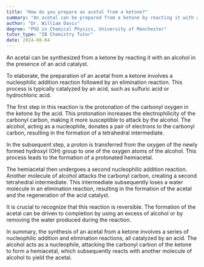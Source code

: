 ```yaml
---
title: "How do you prepare an acetal from a ketone?"
summary: "An acetal can be prepared from a ketone by reacting it with an alcohol in the presence of an acid catalyst."
author: "Dr. William Davis"
degree: "PhD in Chemical Physics, University of Manchester"
tutor_type: "IB Chemistry Tutor"
date: 2024-08-04
---
```


An acetal can be synthesized from a ketone by reacting it with an alcohol in the presence of an acid catalyst.

To elaborate, the preparation of an acetal from a ketone involves a nucleophilic addition reaction followed by an elimination reaction. This process is typically catalyzed by an acid, such as sulfuric acid or hydrochloric acid.

The first step in this reaction is the protonation of the carbonyl oxygen in the ketone by the acid. This protonation increases the electrophilicity of the carbonyl carbon, making it more susceptible to attack by the alcohol. The alcohol, acting as a nucleophile, donates a pair of electrons to the carbonyl carbon, resulting in the formation of a tetrahedral intermediate.

In the subsequent step, a proton is transferred from the oxygen of the newly formed hydroxyl ($\text{OH}$) group to one of the oxygen atoms of the alcohol. This process leads to the formation of a protonated hemiacetal.

The hemiacetal then undergoes a second nucleophilic addition reaction. Another molecule of alcohol attacks the carbonyl carbon, creating a second tetrahedral intermediate. This intermediate subsequently loses a water molecule in an elimination reaction, resulting in the formation of the acetal and the regeneration of the acid catalyst.

It is crucial to recognize that this reaction is reversible. The formation of the acetal can be driven to completion by using an excess of alcohol or by removing the water produced during the reaction.

In summary, the synthesis of an acetal from a ketone involves a series of nucleophilic addition and elimination reactions, all catalyzed by an acid. The alcohol acts as a nucleophile, attacking the carbonyl carbon of the ketone to form a hemiacetal, which subsequently reacts with another molecule of alcohol to yield the acetal.
    